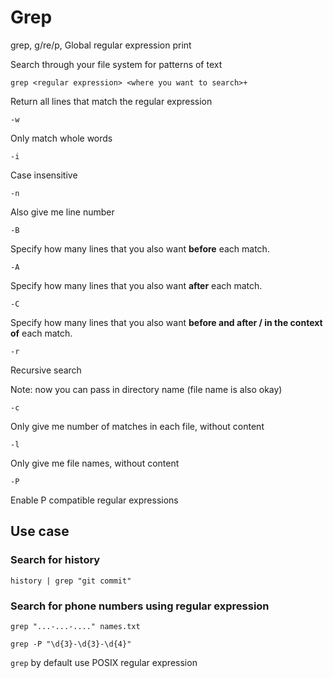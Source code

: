 # Grep

grep, g/re/p, Global regular expression print

Search through your file system for patterns of text

`grep <regular expression> <where you want to search>+`

Return all lines that match the regular expression

`-w`

Only match whole words

`-i`

Case insensitive

`-n`

Also give me line number

`-B`

Specify how many lines that you also want **before** each match.

`-A`

Specify how many lines that you also want **after** each match.

`-C`

Specify how many lines that you also want **before and after / in the context of** each match.

`-r`

Recursive search

Note: now you can pass in directory name (file name is also okay)

`-c`

Only give me number of matches in each file, without content

`-l`

Only give me file names, without content

`-P`

Enable P compatible regular expressions

## Use case

### Search for history

`history | grep "git commit"`

### Search for phone numbers using regular expression

`grep "...-...-...." names.txt`

`grep -P "\d{3}-\d{3}-\d{4}"`

`grep` by default use POSIX regular expression


